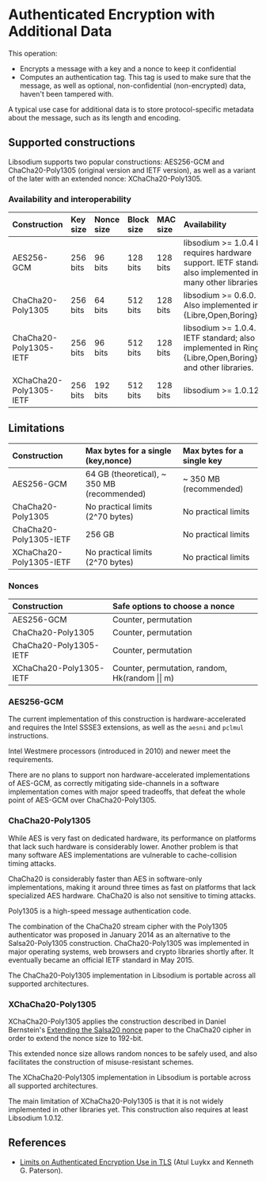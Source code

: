# Authenticated Encryption with Additional Data

This operation:

* Encrypts a message with a key and a nonce to keep it confidential
* Computes an authentication tag. This tag is used to make sure that the message, as well as optional, non-confidential \(non-encrypted\) data, haven't been tampered with.

A typical use case for additional data is to store protocol-specific metadata about the message, such as its length and encoding.

## Supported constructions

Libsodium supports two popular constructions: AES256-GCM and ChaCha20-Poly1305 \(original version and IETF version\), as well as a variant of the later with an extended nonce: XChaCha20-Poly1305.

### Availability and interoperability

| Construction | Key size | Nonce size | Block size | MAC size | Availability |
| :--- | :--- | :--- | :--- | :--- | :--- |
| AES256-GCM | 256 bits | 96 bits | 128 bits | 128 bits | libsodium &gt;= 1.0.4 but requires hardware support. IETF standard; also implemented in many other libraries. |
| ChaCha20-Poly1305 | 256 bits | 64 bits | 512 bits | 128 bits | libsodium &gt;= 0.6.0. Also implemented in {Libre,Open,Boring}SSL. |
| ChaCha20-Poly1305-IETF | 256 bits | 96 bits | 512 bits | 128 bits | libsodium &gt;= 1.0.4. IETF standard; also implemented in Ring, {Libre,Open,Boring}SSL and other libraries. |
| XChaCha20-Poly1305-IETF | 256 bits | 192 bits | 512 bits | 128 bits | libsodium &gt;= 1.0.12. |

## Limitations

| Construction | Max bytes for a single \(key,nonce\) | Max bytes for a single key |
| :--- | :--- | :--- |
| AES256-GCM | 64 GB \(theoretical\), ~ 350 MB \(recommended\) | ~ 350 MB \(recommended\) |
| ChaCha20-Poly1305 | No practical limits \(2^70 bytes\) | No practical limits |
| ChaCha20-Poly1305-IETF | 256 GB | No practical limits |
| XChaCha20-Poly1305-IETF | No practical limits \(2^70 bytes\) | No practical limits |

### Nonces

| Construction | Safe options to choose a nonce |
| :--- | :--- |
| AES256-GCM | Counter, permutation |
| ChaCha20-Poly1305 | Counter, permutation |
| ChaCha20-Poly1305-IETF | Counter, permutation |
| XChaCha20-Poly1305-IETF | Counter, permutation, random, Hk\(random \|\| m\) |

### AES256-GCM

The current implementation of this construction is hardware-accelerated and requires the Intel SSSE3 extensions, as well as the `aesni` and `pclmul` instructions.

Intel Westmere processors \(introduced in 2010\) and newer meet the requirements.

There are no plans to support non hardware-accelerated implementations of AES-GCM, as correctly mitigating side-channels in a software implementation comes with major speed tradeoffs, that defeat the whole point of AES-GCM over ChaCha20-Poly1305.

### ChaCha20-Poly1305

While AES is very fast on dedicated hardware, its performance on platforms that lack such hardware is considerably lower. Another problem is that many software AES implementations are vulnerable to cache-collision timing attacks.

ChaCha20 is considerably faster than AES in software-only implementations, making it around three times as fast on platforms that lack specialized AES hardware. ChaCha20 is also not sensitive to timing attacks.

Poly1305 is a high-speed message authentication code.

The combination of the ChaCha20 stream cipher with the Poly1305 authenticator was proposed in January 2014 as an alternative to the Salsa20-Poly1305 construction. ChaCha20-Poly1305 was implemented in major operating systems, web browsers and crypto libraries shortly after. It eventually became an official IETF standard in May 2015.

The ChaCha20-Poly1305 implementation in Libsodium is portable across all supported architectures.

### XChaCha20-Poly1305

XChaCha20-Poly1305 applies the construction described in Daniel Bernstein's [Extending the Salsa20 nonce](https://cr.yp.to/snuffle/xsalsa-20081128.pdf) paper to the ChaCha20 cipher in order to extend the nonce size to 192-bit.

This extended nonce size allows random nonces to be safely used, and also facilitates the construction of misuse-resistant schemes.

The XChaCha20-Poly1305 implementation in Libsodium is portable across all supported architectures.

The main limitation of XChaCha20-Poly1305 is that it is not widely implemented in other libraries yet. This construction also requires at least Libsodium 1.0.12.

## References

* [Limits on Authenticated Encryption Use in TLS](http://www.isg.rhul.ac.uk/~kp/TLS-AEbounds.pdf) \(Atul Luykx and Kenneth G. Paterson\).



